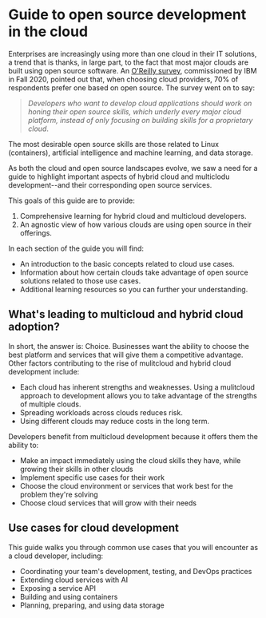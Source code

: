 # Guide to open source development in the cloud

Enterprises are increasingly using more than one cloud in their IT solutions, a trend that is thanks, in large part, to the fact that most major clouds are built using open source software. An [O'Reilly survey](https://developer.ibm.com/blogs/oreilly-open-source-skill-survey-blog/), commissioned by IBM in Fall 2020, pointed out that, when choosing cloud providers, 70% of respondents prefer one based on open source. The survey went on to say:

 > _Developers who want to develop cloud applications should work on honing their open source skills, which underly every major cloud platform, instead of only focusing on building skills for a proprietary cloud_.

The most desirable open source skills are those related to Linux (containers), artificial intelligence and machine learning, and data storage.

As both the cloud and open source landscapes evolve, we saw a need for a guide to highlight important aspects of hybrid cloud and multiclodu development--and their corresponding open source services.

This goals of this guide are to provide:

1. Comprehensive learning for hybrid cloud and multicloud developers.
2. An agnostic view of how various clouds are using open source in their offerings.

In each section of the guide you will find:

- An introduction to the basic concepts related to cloud use cases.
- Information about how certain clouds take advantage of open source solutions related to those use cases.
- Additional learning resources so you can further your understanding.

## What's leading to multicloud and hybrid cloud adoption?

In short, the answer is: Choice. Businesses want the ability to choose the best platform and services that will give them a competitive advantage. Other factors contributing to the rise of mulitcloud and hybrid cloud development include:

* Each cloud has inherent strengths and weaknesses. Using a mulitcloud approach to development allows you to take advantage of the strengths of multiple clouds.
* Spreading workloads across clouds reduces risk.
* Using different clouds may reduce costs in the long term.

Developers benefit from multicloud development because it offers them the ability to:

* Make an impact immediately using the cloud skills they have, while growing their skills in other clouds
* Implement specific use cases for their work
* Choose the cloud environment or services that work best for the problem they're solving
* Choose cloud services that will grow with their needs

## Use cases for cloud development

This guide walks you through common use cases that you will encounter as a cloud developer, including:

- Coordinating your team's development, testing, and DevOps practices
- Extending cloud services with AI
- Exposing a service API
- Building and using containers
- Planning, preparing, and using data storage
